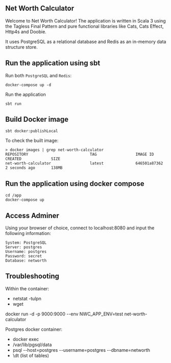 ## Net Worth Calculator
Welcome to Net Worth Calculator! The application is written in Scala 3 using the Tagless Final Pattern and pure functional libraries like Cats, Cats Effect, Http4s and Doobie.

It uses PostgreSQL as a relational database and Redis as an in-memory data structure store.

## Run the application using sbt

Run both `PostgreSQL` and `Redis`:

```
docker-compose up -d
```

Run the application

```
sbt run
```

## Build Docker image

```
sbt docker:publishLocal
```

To check the built image:

```
> docker images | grep net-worth-calculator
REPOSITORY                           TAG                 IMAGE ID            CREATED             SIZE
net-worth-calculator                 latest              646501a87362        2 seconds ago       138MB
```

## Run the application using docker compose

```
cd /app
docker-compose up
```

## Access Adminer
Using your browser of choice, connect to localhost:8080 and input the following information:

```
System: PostgreSQL
Server: postgres
Username: postgres
Password: secret
Database: networth
```

## Troubleshooting

Within the container:

* netstat -tulpn
* wget

docker run -d -p 9000:9000 --env NWC_APP_ENV=test net-worth-calculator

Postgres docker container:

* docker exec
* /var/lib/pgsql/data
* psql --host=postgres --username=postgres --dbname=networth
* \dt (list of tables)

